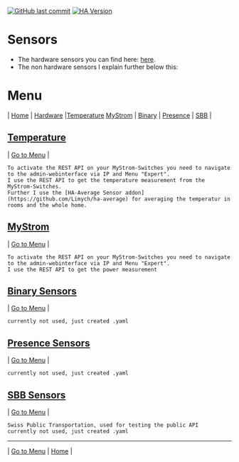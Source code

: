 [![GitHub last commit](https://img.shields.io/github/last-commit/leroyby/Homeassistant?style=for-the-badge)](https://github.com/leroyby/Homeassistant/commits/main)
[![HA Version](https://img.shields.io/badge/Running%20Home%20Assistant-2022.10.2%20-darkblue)](https://github.com/home-assistant/home-assistant/releases/latest)

# Sensors
- The hardware sensors you can find here: [here](https://github.com/leroyby/Homeassistant/readme.md).
- The non hardware sensors I explain further below this:

# <a name="menu">Menu</a>
| [Home](https://github.com/leroyby/Homeassistant) | [Hardware](https://github.com/leroyby/Homeassistant#sensors) |[Temperature](#temperature)  [MyStrom](#mystrom) | [Binary](#binary) | [Presence](#presence) | [SBB](#sbb) |

## <a name="temperature">[Temperature](https://github.com/leroyby/Homeassistant/blob/main/sensor/temperatur.yaml)</a>
| [Go to Menu](#menu) |
```
To activate the REST API on your MyStrom-Switches you need to navigate to the admin-webinterface via IP and Menu "Expert". 
I use the REST API to get the temperature measurement from the MyStrom-Switches.
Further I use the [HA-Average Sensor addon](https://github.com/Limych/ha-average) for averaging the temperatur in rooms and the whole home.
```

## <a name="mystrom">[MyStrom](https://github.com/leroyby/Homeassistant/blob/main/sensor/mystrom.yaml)</a>
| [Go to Menu](#menu) |
```
To activate the REST API on your MyStrom-Switches you need to navigate to the admin-webinterface via IP and Menu "Expert". 
I use the REST API to get the power measurement
```

## <a name="binary">[Binary Sensors](https://github.com/leroyby/Homeassistant/blob/main/sensor/binary_sensors.yaml)</a>
| [Go to Menu](#menu) |
```
currently not used, just created .yaml
```

## <a name="presence">[Presence Sensors](https://github.com/leroyby/Homeassistant/blob/main/sensor/presence.yaml)</a>
| [Go to Menu](#menu) |
```
currently not used, just created .yaml
```
## <a name="sbb">[SBB Sensors](https://github.com/leroyby/Homeassistant/blob/main/sensor/presence.yaml)</a>
| [Go to Menu](#menu) |
```
Swiss Public Transportation, used for testing the public API
currently not used, just created .yaml
```
---
| [Go to Menu](#menu) | [Home](https://github.com/leroyby/HomeAssistant-Config) |




